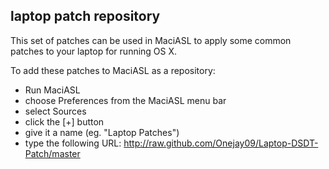 ## laptop patch repository

This set of patches can be used in MaciASL to apply
some common patches to your laptop for running OS X.


To add these patches to MaciASL as a repository:
- Run MaciASL
- choose Preferences from the MaciASL menu bar
- select Sources
- click the [+] button
- give it a name (eg. "Laptop Patches")
- type the following URL: http://raw.github.com/Onejay09/Laptop-DSDT-Patch/master

